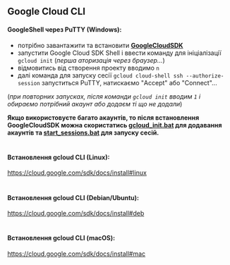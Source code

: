 ## Google Cloud CLI
#### GoogleShell через PuTTY (Windows): 
- потрібно завантажити та встановити **[GoogleCloudSDK](https://github.com/Operation-Stop-russia/Gcloudshell_ddos/blob/main/GShellSDK/GoogleCloudSDKInstaller.exe)**
- запустити Google Cloud SDK Shell і ввести команду для ініціалізації `gcloud init` (*перша аторизація через браузер...*)
- відмовитись від створення проекту вводимо `n`
- далі команда для запуску сесії `gcloud cloud-shell ssh --authorize-session`
запуститься PuTTY, натискаємо "Accept" або "Connect"...    
    
(*при повторних запусках, після команди `gcloud init` вводим `1` і обираємо потрібний акаунт або додаєм ті що не додали*)

**Якщо використовуєте багато акаунтів, то після встановлення GoogleCloudSDK можна скористатись [gcloud_init.bat](https://raw.githubusercontent.com/Operation-Stop-russia/Gcloudshell_ddos/main/GShellSDK/gcloud_init.bat) для додавання акаунтів та [start_sessions.bat](https://raw.githubusercontent.com/Operation-Stop-russia/Gcloudshell_ddos/main/GShellSDK/start_sessions.bat) для запуску сесій.**
#
#
#### Встановлення gcloud CLI (Linux):    
https://cloud.google.com/sdk/docs/install#linux
#
#### Встановлення gcloud CLI (Debian/Ubuntu):    
https://cloud.google.com/sdk/docs/install#deb
#
#### Встановлення gcloud CLI (macOS):    
https://cloud.google.com/sdk/docs/install#mac
